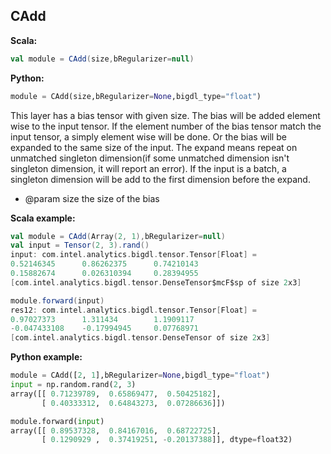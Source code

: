 ## CAdd ##

**Scala:**
```scala
val module = CAdd(size,bRegularizer=null)
```
**Python:**
```python
module = CAdd(size,bRegularizer=None,bigdl_type="float")
```

This layer has a bias tensor with given size. The bias will be added element wise to the input
tensor. If the element number of the bias tensor match the input tensor, a simply element wise
will be done. Or the bias will be expanded to the same size of the input. The expand means
repeat on unmatched singleton dimension(if some unmatched dimension isn't singleton dimension,
it will report an error). If the input is a batch, a singleton dimension will be add to the first
dimension before the expand.

 * @param size the size of the bias 

**Scala example:**
```scala
val module = CAdd(Array(2, 1),bRegularizer=null)
val input = Tensor(2, 3).rand()
input: com.intel.analytics.bigdl.tensor.Tensor[Float] =
0.52146345      0.86262375      0.74210143
0.15882674      0.026310394     0.28394955
[com.intel.analytics.bigdl.tensor.DenseTensor$mcF$sp of size 2x3]

module.forward(input)
res12: com.intel.analytics.bigdl.tensor.Tensor[Float] =
0.97027373      1.311434        1.1909117
-0.047433108    -0.17994945     0.07768971
[com.intel.analytics.bigdl.tensor.DenseTensor of size 2x3]
```

**Python example:**
```python
module = CAdd([2, 1],bRegularizer=None,bigdl_type="float")
input = np.random.rand(2, 3)
array([[ 0.71239789,  0.65869477,  0.50425182],
       [ 0.40333312,  0.64843273,  0.07286636]])

module.forward(input)
array([[ 0.89537328,  0.84167016,  0.68722725],
       [ 0.1290929 ,  0.37419251, -0.20137388]], dtype=float32)
```
